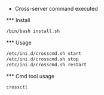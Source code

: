* Cross-server command executed  


*** Install  
```bash
/bin/bash install.sh
```

*** Usage
```bash
/etc/ini.d/crosscmd.sh start  
/etc/ini.d/crosscmd.sh stop  
/etc/ini.d/crosscmd.sh restart  
```

*** Cmd tool usage  
```bash
crossctl
```
